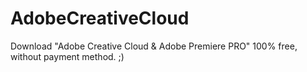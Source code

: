 # AdobeCreativeCloud
Download "Adobe Creative Cloud &amp; Adobe Premiere PRO" 100% free, without payment method. ;)
